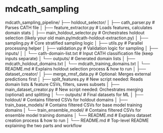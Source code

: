 # mdcath_sampling
mdcath_sampling_pipeline/
├── holdout_selector/
│   ├── cath_parser.py             # Parses CATH file
│   ├── feature_extractor.py       # Loads features, calculates domain stats
│   ├── main_holdout_selector.py   # Orchestrates holdout selection (likely your old main.py/mdcath-holdout-extraction.py)
│   ├── sampling.py                # Core stratified sampling logic
│   ├── utils.py                   # Parallel processing helper
│   ├── validation.py              # Validation logic for sampling
│   ├── inputs/
│   │   └── cath-domain-list.txt   # Input CATH classification file (keep inputs separate)
│   └── outputs/                   # Generated domain lists
│       ├── mdcath_holdout_domains.txt
│       └── mdcath_training_domains.txt
│   └── README.md                  # Explains holdout selection process & how to run
│
├── dataset_creator/
│   ├── merge_rmsf_data.py         # Optional: Merges external predictions first
│   ├── split_features.py          # New script needed: Reads domain lists & feature CSVs, filters, saves subsets
│   ├── main_dataset_creator.py    # New script needed: Orchestrates merging (optional) and splitting
│   └── outputs/                   # Final datasets for ML
│       ├── holdout/               # Contains filtered CSVs for holdout domains
│       ├── train_base_models/     # Contains filtered CSVs for base model training domains
│       └── train_ensemble_model/  # Contains filtered CSVs for ensemble model training domains
│   └── README.md                  # Explains dataset creation process & how to run
│
└── README.md                      # Top-level README explaining the two parts and workflow